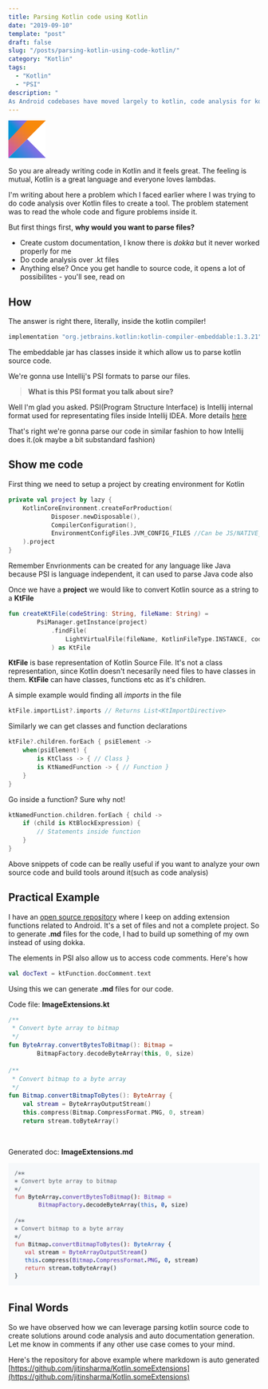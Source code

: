 ```yaml
---
title: Parsing Kotlin code using Kotlin
date: "2019-09-10"
template: "post"
draft: false
slug: "/posts/parsing-kotlin-using-code-kotlin/"
category: "Kotlin"
tags:
  - "Kotlin"
  - "PSI"
description: "
As Android codebases have moved largely to kotlin, code analysis for kotlin code presents itself as a unique problem with a utterly simple solution."
---
```


<img src="./logo.svg" width="75" height="75"/>

So you are already writing code in Kotlin and it feels great. The feeling is mutual, Kotlin is a great language and everyone loves lambdas.

I'm writing about here a problem which I faced earlier where I was trying to do code analysis over Kotlin files to create a tool. The problem statement was to read the whole code and figure problems inside it.

But first things first, **why would you want to parse files?**

- Create custom documentation, I know there is *dokka* but it never worked properly for me
- Do code analysis over .kt files
- Anything else? Once you get handle to source code, it opens a lot of possibilites - you'll see, read on

## How
The answer is right there, literally, inside the kotlin compiler!

```groovy
implementation "org.jetbrains.kotlin:kotlin-compiler-embeddable:1.3.21"
```

The embeddable jar has classes inside it which allow us to parse kotlin source code.

We're gonna use Intellij's PSI formats to parse our files.

>**What is this PSI format you talk about sire?**

Well I'm glad you asked. PSI(Program Structure Interface) is Intellij internal format used for representating files inside Intellij IDEA. More details [here](https://www.jetbrains.org/intellij/sdk/docs/basics/architectural_overview/psi.html)

That's right we're gonna parse our code in similar fashion to how Intellij does it.(ok maybe a bit substandard fashion)

## Show me code

First thing we need to setup a project by creating environment for Kotlin

```kotlin
private val project by lazy {
    KotlinCoreEnvironment.createForProduction(
            Disposer.newDisposable(),
            CompilerConfiguration(),
            EnvironmentConfigFiles.JVM_CONFIG_FILES //Can be JS/NATIVE_CONFIG_FILES for non JVM projects
    ).project
}
```

Remember Envrionments can be created for any language like Java because PSI is language independent, it can used to parse Java code also

Once we have a **project** we would like to convert Kotlin source as a string to a **KtFile**

```kotlin
fun createKtFile(codeString: String, fileName: String) =
        PsiManager.getInstance(project)
            .findFile(
                LightVirtualFile(fileName, KotlinFileType.INSTANCE, codeString)
            ) as KtFile
```

**KtFile** is base representation of Kotlin Source File. It's not a class representation, since Kotlin doesn't necesarily need files to have classes in them. **KtFile** can have classes, functions etc as it's children.

A simple example would finding all *imports* in the file
```kotlin
ktFile.importList?.imports // Returns List<KtImportDirective>
```

Similarly we can get classes and function declarations
```kotlin
ktFile?.children.forEach { psiElement -> 
    when(psiElement) {
        is KtClass -> { // Class }
        is KtNamedFunction -> { // Function }
    }
}
```

Go inside a function? Sure why not!
```kotlin
ktNamedFunction.children.forEach { child ->
    if (child is KtBlockExpression) {
        // Statements inside function
    }
}
```

Above snippets of code can be really useful if you want to analyze your own source code and build tools around it(such as code analysis)

## Practical Example

I have an [open source repository](https://github.com/jitinsharma/Kotlin.someExtensions) where I keep on adding extension functions related to Android. It's a set of files and not a complete project. So to generate **.md** files for the code, I had to build up something of my own instead of using dokka.

The elements in PSI also allow us to access code comments. Here's how
```kotlin
val docText = ktFunction.docComment.text
```

Using this we can generate **.md** files for our code.

Code file: **ImageExtensions.kt**
```kotlin
/**
 * Convert byte array to bitmap
 */
fun ByteArray.convertBytesToBitmap(): Bitmap =
        BitmapFactory.decodeByteArray(this, 0, size)

/**
 * Convert bitmap to a byte array
 */
fun Bitmap.convertBitmapToBytes(): ByteArray {
    val stream = ByteArrayOutputStream()
    this.compress(Bitmap.CompressFormat.PNG, 0, stream)
    return stream.toByteArray()
```
<br>

Generated doc: **ImageExtensions.md**

![ImageExtensions.md](./image-extensions-doc.png)

## Final Words

So we have observed how we can leverage parsing kotlin source code to create solutions around code analysis and auto documentation generation. Let me know in comments if any other use case comes to your mind.

Here's the repository for above example where markdown is auto generated
[https://github.com/jitinsharma/Kotlin.someExtensions](https://github.com/jitinsharma/Kotlin.someExtensions)